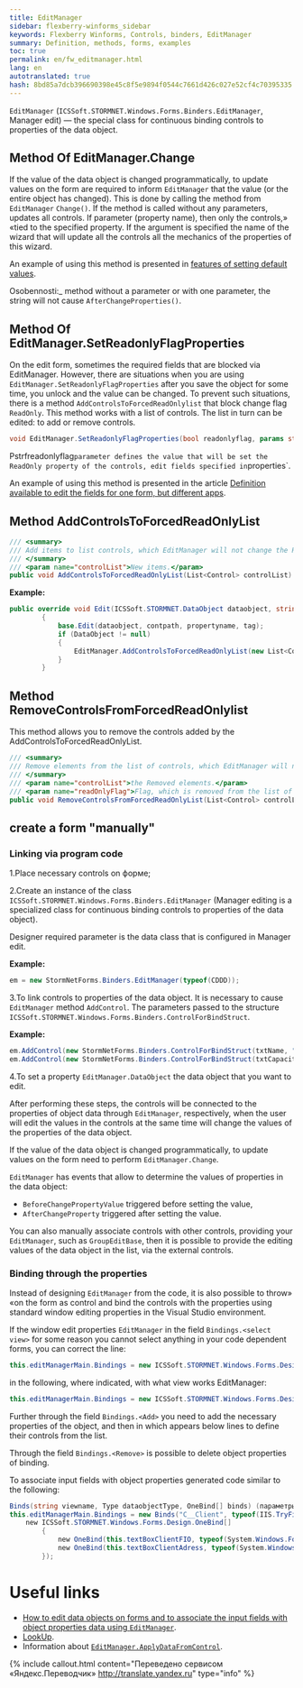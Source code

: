 ```yaml
--- 
title: EditManager 
sidebar: flexberry-winforms_sidebar 
keywords: Flexberry Winforms, Controls, binders, EditManager 
summary: Definition, methods, forms, examples 
toc: true 
permalink: en/fw_editmanager.html 
lang: en 
autotranslated: true 
hash: 8bd85a7dcb396690398e45c8f5e9894f0544c7661d426c027e52cf4c70395335 
--- 
```


`EditManager` (`ICSSoft.STORMNET.Windows.Forms.Binders.EditManager`, Manager edit) — the special class for continuous binding controls to properties of the data object. 

## Method Of EditManager.Change 

If the value of the data object is changed programmatically, to update values on the form are required to inform `EditManager` that the value (or the entire object has changed). This is done by calling the method from `EditManager` `Change()`. If the method is called without any parameters, updates all controls. If parameter (property name), then only the controls,» «tied to the specified property. If the argument is specified the name of the wizard that will update all the controls all the mechanics of the properties of this wizard. 

An example of using this method is presented in [features of setting default values](fo_features-dafault-value.html). 

Osobennosti:_ method without a parameter or with one parameter, the string will not cause `AfterChangeProperties()`. 

## Method Of EditManager.SetReadonlyFlagProperties 

On the edit form, sometimes the required fields that are blocked via EditManager. However, there are situations when you are using `EditManager.SetReadonlyFlagProperties` after you save the object for some time, you unlock and the value can be changed. To prevent such situations, there is a method `AddControlsToForcedReadOnlylist` that block change flag `ReadOnly`. This method works with a list of controls. The list in turn can be edited: to add or remove controls. 

```csharp
void EditManager.SetReadonlyFlagProperties(bool readonlyflag, params string[] properties)
``` 

Pstrfreadonlyflag` parameter defines the value that will be set the ReadOnly property of the controls, edit fields specified in `properties`. 

An example of using this method is presented in the article [Definition available to edit the fields for one form, but different apps](fw_different-applications-and-fields.html). 

## Method AddControlsToForcedReadOnlyList 

```csharp
/// <summary> 
/// Add items to list controls, which EditManager will not change the ReadOnly flag. 
/// </summary> 
/// <param name="controlList">New items.</param> 
public void AddControlsToForcedReadOnlyList(List<Control> controlList)
``` 

__Example:__ 

```csharp
public override void Edit(ICSSoft.STORMNET.DataObject dataobject, string contpath, string propertyname, object tag)
        {
            base.Edit(dataobject, contpath, propertyname, tag);
            if (DataObject != null)
            {
                EditManager.AddControlsToForcedReadOnlyList(new List<Control>() { ctrlФИО });
            }
        }
``` 

## Method RemoveControlsFromForcedReadOnlylist 

This method allows you to remove the controls added by the AddControlsToForcedReadOnlyList. 

```csharp
/// <summary> 
/// Remove elements from the list of controls, which EditManager will not change the ReadOnly flag. 
/// </summary> 
/// <param name="controlList">the Removed elements.</param> 
/// <param name="readOnlyFlag">Flag, which is removed from the list of items you need to put in the ReadOnly property.</param> 
public void RemoveControlsFromForcedReadOnlyList(List<Control> controlList, bool readOnlyFlag = false)
``` 

## create a form "manually" 

### Linking via program code 

1.Place necessary controls on форме; 

2.Create an instance of the class `ICSSoft.STORMNET.Windows.Forms.Binders.EditManager` (Manager editing is a specialized class for continuous binding controls to properties of the data object).

Designer required parameter is the data class that is configured in Manager edit. 

__Example:__ 

```csharp
em = new StormNetForms.Binders.EditManager(typeof(CDDD));
``` 

3.To link controls to properties of the data object. It is necessary to cause `EditManager` method `AddControl`. The parameters passed to the structure `ICSSoft.STORMNET.Windows.Forms.Binders.ControlForBindStruct`. 

__Example:__ 

```csharp
em.AddControl(new StormNetForms.Binders.ControlForBindStruct(txtName, "Text"), "Name");
em.AddControl(new StormNetForms.Binders.ControlForBindStruct(txtCapacity, "Text"), "Volume");
``` 

4.To set a property `EditManager.DataObject` the data object that you want to edit. 

After performing these steps, the controls will be connected to the properties of object data through `EditManager`, respectively, when the user will edit the values in the controls at the same time will change the values of the properties of the data object. 

If the value of the data object is changed programmatically, to update values on the form need to perform `EditManager.Change`. 

`EditManager` has events that allow to determine the values of properties in the data object: 

* `BeforeChangePropertyValue` triggered before setting the value, 
* `AfterChangeProperty` triggered after setting the value. 

You can also manually associate controls with other controls, providing your `EditManager`, such as `GroupEditBase`, then it is possible to provide the editing values of the data object in the list, via the external controls. 

### Binding through the properties 

Instead of designing `EditManager` from the code, it is also possible to throw» «on the form as control and bind the controls with the properties using standard window editing properties in the Visual Studio environment. 

If the window edit properties `EditManager` in the field `Bindings.<select view>` for some reason you cannot select anything in your code dependent forms, you can correct the line: 

```csharp
this.editManagerMain.Bindings = new ICSSoft.STORMNET.Windows.Forms.Design.Binds("", null, null);
``` 

in the following, where indicated, with what view works EditManager: 

```csharp
this.editManagerMain.Bindings = new ICSSoft.STORMNET.Windows.Forms.Design.Binds("C__Client", typeof(IIS.TryFilter.Клиент), null);
``` 

Further through the field `Bindings.<Add>` you need to add the necessary properties of the object, and then in which appears below lines to define their controls from the list. 

Through the field `Bindings.<Remove>` is possible to delete object properties of binding. 

To associate input fields with object properties generated code similar to the following: 

```csharp
Binds(string viewname, Type dataobjectType, OneBind[] binds) (параметры для создания объектов класса OneBind аналогичны параметрам структуры ControlForBindStruct).
this.editManagerMain.Bindings = new Binds("C__Client", typeof(IIS.TryFilter.Клиент),
    new ICSSoft.STORMNET.Windows.Forms.Design.OneBind[]
        {
            new OneBind(this.textBoxClientFIO, typeof(System.Windows.Forms.TextBox), "Text", null, "Name"),
            new OneBind(this.textBoxClientAdress, typeof(System.Windows.Forms.TextBox), "Text", null, "Registration")
        });
``` 

# Useful links 

* [How to edit data objects on forms and to associate the input fields with object properties data using `EditManager`](fw_edit-data-objects-on-forms.html). 
* [LookUp](fw_lookup.html). 
* Information about [`EditManager.ApplyDataFromControl`](fw_focus-and-ctrl-s.html). 



{% include callout.html content="Переведено сервисом «Яндекс.Переводчик» <http://translate.yandex.ru>" type="info" %}